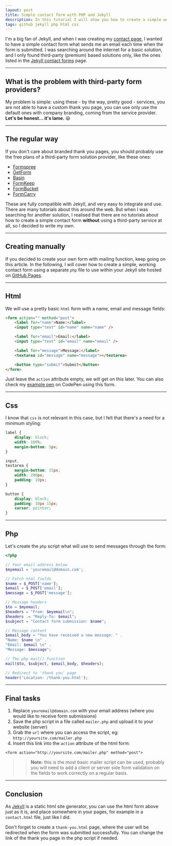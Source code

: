 ```yaml
---
layout: post
title: Simple contact form with PHP and Jekyll
description: In this tutorial I will show you how to create a simple working contact form with pure Jekyll and PHP for free, without using a third-party service.
tags: github jekyll php html css
---
```


I'm a big fan of Jekyll, and when I was creating my [contact page](https://eriktailor.github.io/contact.html), I wanted to have a simple contact form what sends me an email each time when the form is submitted. I was searching around the internet for a basic solution, and I only found third-party (premium) based solutions only, like the ones listed in the [Jekyll contact forms](https://jekyllthemes.io/resources/jekyll-contact-forms) page.

---

## What is the problem with third-party form providers?

My problem is simple: using these - by the way, pretty good - services, you are not able to have a custom thank you page, you can use only use the default ones with company branding, coming from the service provider. **Let's be honest... it's lame.** 😃

---

## The regular way

If you don't care about branded thank you pages, you should probably use the free plans of a third-party form solution provider, like these ones:

-   [Formspree](https://formspree.io/create/jekyllthemes)
-   [GetForm](https://getform.io/)
-   [Basin](https://usebasin.com/)
-   [FormKeep](https://formkeep.com/)
-   [FormBucket](https://www.formbucket.com/)
-   [FormCarry](https://formcarry.com/)

These are fully compatible with Jekyll, and very easy to integrate and use. There are many tutorials about this around the web. But when I was searching for another solution, I realised that there are no tutorials about how to create a simple contact form **without** using a third-party service at all, so I decided to write my own.

---

## Creating manually

If you decided to create your own form with mailing function, keep going on this article. In the following, I will cover how to create a simple, working contact form using a separate `php` file to use within your Jekyll site hosted on [GitHub Pages](https://pages.github.com/).

---

## Html

We will use a pretty basic `html` form with a name, email and message fields:

```html
<form action="" method="post">
	<label for="name">Name:</label>
	<input type="text" id="name" name="name" />

	<label for="email">Email:</label>
	<input type="text" id="email" name="email" />

	<label for="message">Message:</label>
	<textarea id="message" name="message"></textarea>

	<button type="submit">Submit</button>
</form>
```

Just leave the `action` attribute empty, we will get on this later. You can also check my [example pen](https://codepen.io/eriktailor/pen/xxpWLRd) on CodePen using this form.

---

## Css

I know that `css` is not relevant in this case, but I felt that there's a need for a minimum styling:

```css
label {
	display: block;
	width: 100%;
	margin-bottom: 5px;
}

input,
textarea {
	margin-bottom: 15px;
	width: 200px;
	padding: 10px;
}

button {
	display: block;
	padding: 10px 15px;
	cursor: pointer;
}
```

---

## Php

Let's create the `php` script what will use to send messages through the form:

```php
<?php

// Your email address below
$myemail = 'youremail@domain.com';

// Fetch html fields
$name = $_POST['name'];
$email = $_POST['email'];
$message = $_POST['message'];

// Message headers
$to = $myemail;
$headers = "From: $myemail\n";
$headers .= "Reply-To: $email";
$subject = "Contact form submission: $name";

// Message content
$email_body = "You have received a new message: " .
"Name: $name \n" .
"Email: $email \n" .
"Message: $message";

// The php mail() function
mail($to, $subject, $email_body, $headers);

// Redirect to 'thank you' page
header('Location: /thank-you.html');
```

---

## Final tasks

1. Replace `youremail@domain.com` with your email address (where you would like to receive form submissions)
2. Save the php script in a file called `mailer.php` and upload it to your website (server)
3. Grab the `url` where you can access the script, eg: `http://yoursite.com/mailer.php`
4. Insert this link into the `action` attribute of the html form:

```other
<form action="http://yoursite.com/mailer.php" method="post">
```

> > **Note:** this is the most basic mailer script can be used, probably you will need to add a client or server side form validation on the fields to work correctly on a regular basis.

---

## Conclusion

As [Jekyll](https://jekyllrb.com/) is a static html site generator, you can use the html form above just as it is, and place somewhere in your pages, for example in a `contact.html` file, just like I did.

Don't forget to create a `thank-you.html` page, where the user will be redirected when the form was submitted successfully. You can change the link of the thank you page in the php script if needed.
